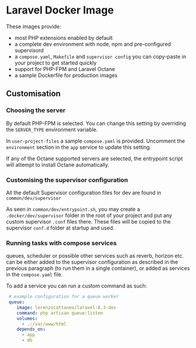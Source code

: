 # Laravel Docker Image

These images provide:
- most PHP extensions enabled by default
- a complete dev environment with node, npm and pre-configured supervisord
- a `compose.yaml`, `Makefile` and `supervisor config` you can copy-paste in your project to get started quickly
- support for PHP-FPM and Laravel Octane
- a sample Dockerfile for production images

## Customisation

### Choosing the server
By default PHP-FPM is selected. 
You can change this setting by overriding the `SERVER_TYPE` environment variable.

In `user-project-files` a sample `compose.yaml` is provided. Uncomment the `environment` section in the `app` service to update this setting.

If any of the Octane supported servers are selected, the entrypoint script will attempt to install Octane automatically.

### Customising the supervisor configuration

All the default Supervisor configuration files for dev are found in `common/dev/supervisor`

As seen in `common/dev/entrypoint.sh`, you may create a `.docker/dev/supervisor` folder in the root of your project and put any custom supervisor `.conf` files there. 
These files will be copied to the supervisor `conf.d` folder at startup and used.

### Running tasks with compose services

queues, scheduler or possible other services such as reverb, horizon etc. can be either added to the supervisor configuration as described in the previous paragraph (to run them in a single container), or added as services in the `compose.yaml` file.

To add a service you can run a custom command as such:

```yaml
 # example configuration for a queue worker
 queue:
    image: lorenzocattaneo/laravel:8.3-dev
    command: php artisan queue:listen
    volumes:
      - .:/var/www/html
    depends_on:
      - app
      - db
```




